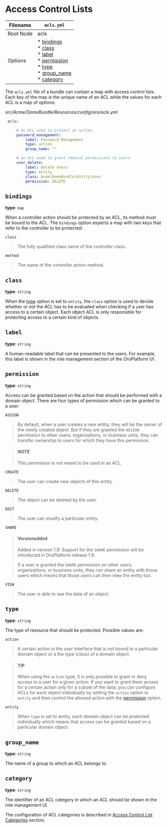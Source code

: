 <a id="access-control-lists"></a>

# Access Control Lists

| Filename   | `acls.yml`                                                                                                                 |
|------------|----------------------------------------------------------------------------------------------------------------------------|
| Root Node  | acls                                                                                                                       |
| Options    | * [bindings]()<br/>* [class]()<br/>* [label]()<br/>* [permission]()<br/>* [type]()<br/>* [group_name]()<br/>* [category]() |

The `acls.yml` file of a bundle can contain a map with access control lists. Each key of the map
is the unique name of an ACL while the values for each ACL is a map of options:

*src/Acme/DemoBundle/Resources/config/oro/acls.yml*
```yaml
 acls:

     # an ACL used to protect an action
     password_management:
         label: Password Management
         type: action
         group_name: ""

     # an ACL used to grant removal permissions to users
     user_delete:
         label: Delete Users
         type: entity
         class: Acme\DemoBundle\Entity\User
         permission: DELETE
```

## `bindings`

**type**: `map`

When a controller action should be protected by an ACL, its method must be bound to the ACL. The
`bindings` option expects a map with two keys that refer to the controller to be protected:

`class`

> The fully qualified class name of the controller class.

`method`

> The name of the controller action method.

## `class`

**type**: `string`

When the [type]() option is set to `entity`, the `class` option is used to decide whether or not
the ACL has to be evaluated when checking if a user has access to a certain object. Each object ACL
is only responsible for protecting access to a certain kind of objects.

## `label`

**type**: `string`

A human-readable label that can be presented to the users. For example, this label is shown in the
role management section of the OroPlatform UI.

## `permission`

**type**: `string`

Access can be granted based on the action that should be performed with a domain object. There are
four types of permission which can be granted to a user:

`ASSIGN`

> By default, when a user creates a new entity, they will be the owner of the newly created
> object. But if they are granted the `ASSIGN` permission to other users, organizations, or
> business units, they can transfer ownership to users for which they have this permission.

> #### NOTE
> This permission is not meant to be used in an ACL.

`CREATE`

> The user can create new objects of this entity.

`DELETE`

> The object can be deleted by the user.

`EDIT`

> The user can modify a particular entity.

`SHARE`

> #### Versionadded
> Added in version 1.9: Support for the `SHARE` permission will be introduced in OroPlatform release 1.9.

> If a user is granted the `SHARE` permission on other users, organizations, or business units,
> they can share an entity with those users which means that those users can then view the entity
> too.

`VIEW`

> The user is able to see the data of an object.

## `type`

**type**: `string`

The type of resource that should be protected. Possible values are:

`action`

> A certain action in the user interface that is not bound to a particular domain object or a the
> type (class) of a domain object.

> #### TIP
> When using the `action` type, it is only possible to grant or deny access to a user for a
> given action. If you want to grant them access for a certain action only for a subset of
> the data, you can configure ACLs for each object individually by setting the `action`
> option to `entity` and then control the allowed action with the [permission]() option.

`entity`

> When `type` is set to entity, each domain object can be protected individually which means that
> access can be granted based on a particular domain object.

## `group_name`

**type**: `string`

The name of a group to which an ACL belongs to.

## `category`

**type**: `string`

The identifier of an ACL category in which an ACL should be shown in the role management UI.

The configuration of ACL categories is described in
[Access Control List Categories](acl-categories.md#access-control-lists-categories) section.
